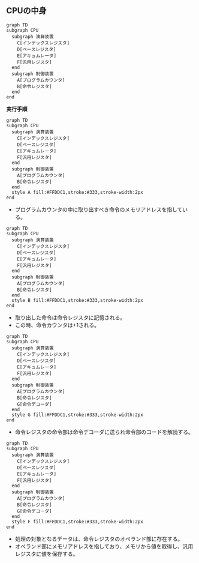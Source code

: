 ## CPUの中身
```mermaid
graph TD
subgraph CPU
  subgraph 演算装置
    C[インデックスレジスタ]
    D[ベースレジスタ]
    E[アキュムレータ]
    F[汎用レジスタ]
  end
  subgraph 制御装置
    A[プログラムカウンタ]
    B[命令レジスタ]
  end
end
```

**実行手順**
```mermaid
graph TD
subgraph CPU
  subgraph 演算装置
    C[インデックスレジスタ]
    D[ベースレジスタ]
    E[アキュムレータ]
    F[汎用レジスタ]
  end
  subgraph 制御装置
    A[プログラムカウンタ]
    B[命令レジスタ]
  end
  style A fill:#FFDDC1,stroke:#333,stroke-width:2px
end
```
- プログラムカウンタの中に取り出すべき命令のメモリアドレスを指している。

```mermaid
graph TD
subgraph CPU
  subgraph 演算装置
    C[インデックスレジスタ]
    D[ベースレジスタ]
    E[アキュムレータ]
    F[汎用レジスタ]
  end
  subgraph 制御装置
    A[プログラムカウンタ]
    B[命令レジスタ]
  end
  style B fill:#FFDDC1,stroke:#333,stroke-width:2px
end
```
- 取り出した命令は命令レジスタに記憶される。
- この時、命令カウンタは+1される。

```mermaid
graph TD
subgraph CPU
  subgraph 演算装置
    C[インデックスレジスタ]
    D[ベースレジスタ]
    E[アキュムレータ]
    F[汎用レジスタ]
  end
  subgraph 制御装置
    A[プログラムカウンタ]
    B[命令レジスタ]
    G[命令デコーダ]
  end
  style G fill:#FFDDC1,stroke:#333,stroke-width:2px
end
```
- 命令レジスタの命令部は命令デコーダに送られ命令部のコードを解読する。

```mermaid
graph TD
subgraph CPU
  subgraph 演算装置
    C[インデックスレジスタ]
    D[ベースレジスタ]
    E[アキュムレータ]
    F[汎用レジスタ]
  end
  subgraph 制御装置
    A[プログラムカウンタ]
    B[命令レジスタ]
    G[命令デコーダ]
  end
  style F fill:#FFDDC1,stroke:#333,stroke-width:2px
end
```
- 処理の対象となるデータは、命令レジスタのオペランド部に存在する。
- オペランド部にメモリアドレスを指しており、メモリから値を取得し、汎用レジスタに値を保存する。
